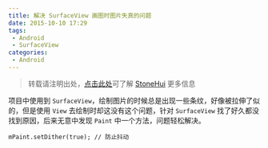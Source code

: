 ```yaml
---
title: 解决 SurfaceView 画图时图片失真的问题
date: 2015-10-10 17:29
tags:
 - Android
 - SurfaceView
categories:
 - Android
---
```


> 转载请注明出处，[点击此处](https://shichaohui.github.io/)可了解 [StoneHui](https://shichaohui.github.io/) 更多信息

项目中使用到 `SurfaceView`，绘制图片的时候总是出现一些条纹，好像被拉伸了似的，但是使用 `View` 去绘制时却这没有这个问题，针对 `SurfaceView` 找了好久都没找到原因，后来无意中发现 `Paint` 中一个方法，问题轻松解决。

```
mPaint.setDither(true); // 防止抖动
```